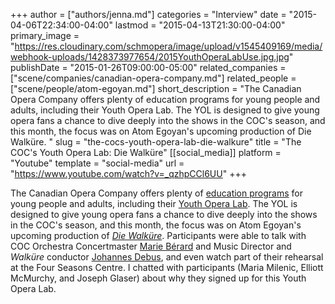 +++
author = ["authors/jenna.md"]
categories = "Interview"
date = "2015-04-06T22:34:00-04:00"
lastmod = "2015-04-13T21:30:00-04:00"
primary_image = "https://res.cloudinary.com/schmopera/image/upload/v1545409169/media/webhook-uploads/1428373977654/2015YouthOperaLabUse.jpg.jpg"
publishDate = "2015-01-26T09:00:00-05:00"
related_companies = ["scene/companies/canadian-opera-company.md"]
related_people = ["scene/people/atom-egoyan.md"]
short_description = "The Canadian Opera Company offers plenty of education programs for young people and adults, including their Youth Opera Lab. The YOL is designed to give young opera fans a chance to dive deeply into the shows in the COC&#039;s season, and this month, the focus was on Atom Egoyan&#039;s upcoming production of Die Walküre. "
slug = "the-cocs-youth-opera-lab-die-walkure"
title = "The COC&#039;s Youth Opera Lab: Die Walküre"
[[social_media]]
platform = "Youtube"
template = "social-media"
url = "https://www.youtube.com/watch?v=_qzhpCCl6UU"
+++

<p>
	The Canadian Opera Company offers plenty of 
	<a href="http://www.coc.ca/ExploreAndLearn.aspx" target="_blank">education programs</a> for young people and adults, including their <a href="http://www.coc.ca/ExploreAndLearn/YoungAdults/YouthOperaLab.aspx" target="_blank">Youth Opera Lab</a>. The YOL is designed to give young opera fans a chance to dive deeply into the shows in the COC's season, and this month, the focus was on Atom Egoyan's upcoming production of <a href="http://www.coc.ca/PerformancesAndTickets/1415Season/DieWalkure.aspx" target="_blank"><em>Die Walküre</em></a>. Participants were able to talk with COC Orchestra Concertmaster <a href="http://marieberard.ca/" target="_blank">Marie Bérard</a> and Music Director and <em>Walküre </em>conductor <a href="http://www.coc.ca/AboutTheCOC/CompanyMembers/Orchestra/JohannesDebus.aspx" target="_blank">Johannes Debus</a>, and even watch part of their rehearsal at the Four Seasons Centre. I chatted with participants (Maria Milenic, Elliott McMurchy, and Joseph Glaser) about why they signed up for this Youth Opera Lab.
</p>
